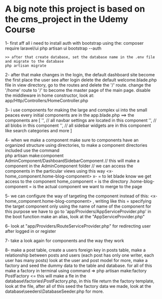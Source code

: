 # A big note this project is based on the cms_project in the Udemy Course

1- first aff all i need to install auth with bootstrap using the: 
    composer require laravel/ui
    php artisan ui bootstrap --auth
    
    >> after that create database, set the database name in the .env file and migrate to the database 
    php artisan migrate
2- after that make changes in the login, the default dashboard site become the first place the user see after login
    delete the default welcome.blade.php file in view directory, go to the routes and delete the '/' route.
    change the '/home' route to '/' to become the master page of the main page.
    disable the middleware in home constructor, look at: app/Http/Controllers/HomeController.php
    
    
    
    
3- i use components for making the large and complex ui into the small peaces
    every initial components are in the app.blade.php ==> the components are 
    [
        '<x-home-navbar-component />', // all navbar settings are located in this component
        '<x-home-blog-component />',   // all blobs in this component
        '<x-home-sidebar-wedgets-component />', // all sidebar widgets are in this component like search categories and more
    ]    

4- when we make a component make sure to components have an organized structure using directories,
    to make a component directories included use the command  
    php artisan make:component AdminComponent/DashboardSidebarComponent // this will make a component in the AdminComponent folder
        // we can access the components in the particular views using this way 
        <x-home_component.home-blog-component>
        x- = to let blade know we get access to the component
        home_component = is the directory
        .home-blog-component = is the actual component we want to merge to the page

5-  we can configure the way of targeting the component instead of this: <x-home_component.home-blog-component> , writing like this <x-home-blog-component> = specifying the target component only using the name of name of the component
    for this purpose we have to go to 'app/Providers/AppServiceProvider.php' in the boot function make an alias, look at the "AppServiceProvider.php"
    
    
6- look at "app/Providers/RouteServiceProvider.php" for redirecting user after logged in or register

7- take a look again for components and the way they work 

8- make a post table, create a users foreign key in posts table, make a relationship between posts and users (each post has only one writer, each user has many posts) look at the user and post model for more, make a factory and seed the dummy data to the table and database. 
for all of this make a factory in terminal using command => php artisan make:factory PostFactory <= this will make a fle in the database\factories\PostFactory.php, 
in this file return the factory template, look at the file, after all of this seed the factory data we made, look at the database\seeders\DatabaseSeeder.php for more.